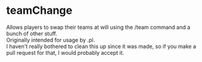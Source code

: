 # teamChange
Allows players to swap their teams at will using the /team command and a bunch of other stuff.<br>
Originally intended for usage by .pl.<br>
I haven't really bothered to clean this up since it was made, so if you make a pull request for that, I would probably accept it.
